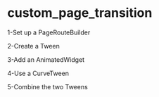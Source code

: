 # custom_page_transition

1-Set up a PageRouteBuilder

2-Create a Tween

3-Add an AnimatedWidget

4-Use a CurveTween

5-Combine the two Tweens
